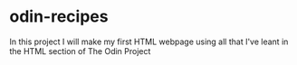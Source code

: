 # odin-recipes
In this project I will make my first HTML webpage using all that I've leant in the HTML section of The Odin Project
